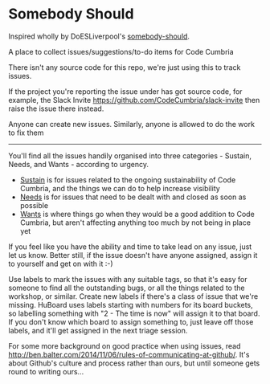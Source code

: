 Somebody Should
===============

Inspired wholly by DoESLiverpool's [somebody-should](https://github.com/DoESLiverpool/somebody-should).

A place to collect issues/suggestions/to-do items for Code Cumbria

There isn't any source code for this repo, we're just using this to track issues.

If the project you're reporting the issue under has got source code, for example, the Slack Invite https://github.com/CodeCumbria/slack-invite then raise the issue there instead.

Anyone can create new issues.  Similarly, anyone is allowed to do the work to fix them 

---

You'll find all the issues handily organised into three categories - Sustain, Needs, and Wants - according to urgency. 

 * [Sustain](https://github.com/CodeCumbria/somebody-should/labels/1%20-%20Sustain) is for issues related to the ongoing sustainability of Code Cumbria, and the things we can do to help increase visibility 
 * [Needs](https://github.com/CodeCumbria/somebody-should/labels/2%20-%20Needs) is for issues that need to be dealt with and closed as soon as possible 
 * [Wants](https://github.com/CodeCumbria/somebody-should/labels/3%20-%20Wants) is where things go when they would be a good addition to Code Cumbria, but aren't affecting anything too much by not being in place yet

If you feel like you have the ability and time to take lead on any issue, just let us know.  Better still, if the issue doesn't have anyone assigned, assign it to yourself and get on with it :-)

Use labels to mark the issues with any suitable tags, so that it's easy for someone to find all the outstanding bugs, or all the things related to the workshop, or similar.  Create new labels if there's a class of issue that we're missing.  HuBoard uses labels starting with numbers for its board buckets, so labelling something with "2 - The time is now" will assign it to that board.  If you don't know which board to assign something to, just leave off those labels, and it'll get assigned in the next triage session.

For some more background on good practice when using issues, read http://ben.balter.com/2014/11/06/rules-of-communicating-at-github/.  It's about Github's culture and process rather than ours, but until someone gets round to writing ours...
